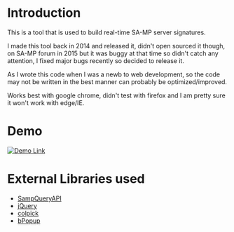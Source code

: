 # Introduction
This is a tool that is used to build real-time SA-MP server signatures.

I made this tool back in 2014 and released it, didn't open sourced it though, on SA-MP forum in 2015 but it was buggy at that time so didn't catch any attention, I fixed major bugs recently so decided to release it.

As I wrote this code when I was a newb to web development, so the code may not be written in the best manner can probably be optimized/improved.

Works best with google chrome, didn't test with firefox and I am pretty sure it won't work with edge/IE.

# Demo
[![Demo Link](https://i.gyazo.com/be5a82b232ed747084e1c640f8874a98.png)](https://www.youtube.com/watch?v=bLJzrgltMjU)

# External Libraries used
* [SampQueryAPI](http://forum.sa-mp.com/showthread.php?t=104299)
* [jQuery](https://jquery.com/)
* [colpick](https://github.com/josedvq/colpick-jQuery-Color-Picker)
* [bPopup](http://dinbror.dk/bpopup/)

